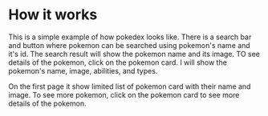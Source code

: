 # How it works 

This is a simple example of how pokedex looks like. There is a search bar and button where pokemon can be searched using pokemon's name and it's id. The search result will show the pokemon name and its image. TO see details of the pokemon, click on the pokemon card.  I will show the pokemon's name, image, abilities, and types. 

On the first page it show limited list of pokemon card with their name and image. To see more pokemon, click on the pokemon card to see more details of the pokemon. 


